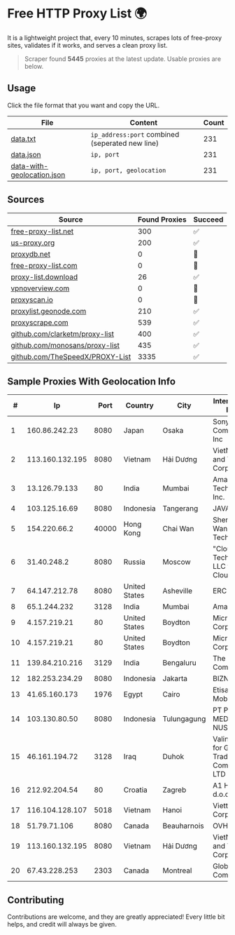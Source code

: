 
# Free HTTP Proxy List 🌍

It is a lightweight project that, every 10 minutes, scrapes lots of free-proxy sites, validates if it works, and serves a clean proxy list.


> Scraper found **5445** proxies at the latest update. Usable proxies are below.

## Usage

Click the file format that you want and copy the URL.


|File|Content|Count|
|----|-------|-----|
|[data.txt](https://raw.githubusercontent.com/themiralay/Proxy-List-World/master/data.txt)|`ip_address:port` combined (seperated new line)|231|
|[data.json](https://raw.githubusercontent.com/themiralay/Proxy-List-World/master/data.json)|`ip, port`|231|
|[data-with-geolocation.json](https://raw.githubusercontent.com/themiralay/Proxy-List-World/master/data-with-geolocation.json)|`ip, port, geolocation`|231|

## Sources

|Source|Found Proxies|Succeed|
|------|-------------|-------|
|[free-proxy-list.net](https://free-proxy-list.net)|300|✅|
|[us-proxy.org](https://www.us-proxy.org)|200|✅|
|[proxydb.net](http://proxydb.net)|0|🚫|
|[free-proxy-list.com](https://free-proxy-list.com/?page=&port=&type%5B%5D=http&type%5B%5D=https&up_time=0&search=Search)|0|🚫|
|[proxy-list.download](https://www.proxy-list.download/HTTP)|26|✅|
|[vpnoverview.com](https://vpnoverview.com/privacy/anonymous-browsing/free-proxy-servers)|0|🚫|
|[proxyscan.io](https://www.proxyscan.io)|0|🚫|
|[proxylist.geonode.com](https://proxylist.geonode.com/api/proxy-list?limit=300&page=1&sort_by=lastChecked&sort_type=desc&protocols=http,https)|210|✅|
|[proxyscrape.com](https://api.proxyscrape.com/v2/?request=displayproxies&protocol=http&timeout=10000&country=all&ssl=all&anonymity=all)|539|✅|
|[github.com/clarketm/proxy-list](https://raw.githubusercontent.com/clarketm/proxy-list/master/proxy-list-raw.txt)|400|✅|
|[github.com/monosans/proxy-list](https://raw.githubusercontent.com/monosans/proxy-list/main/proxies/http.txt)|435|✅|
|[github.com/TheSpeedX/PROXY-List](https://raw.githubusercontent.com/TheSpeedX/PROXY-List/master/http.txt)|3335|✅|


## Sample Proxies With Geolocation Info

|#|Ip|Port|Country|City|Internet Service Provider|
|-|--|----|-------|----|-------------------------|
|1|160.86.242.23|8080|Japan|Osaka|Sony Network Communications Inc|
|2|113.160.132.195|8080|Vietnam|Hải Dương|VietNam Post and Telecom Corporation|
|3|13.126.79.133|80|India|Mumbai|Amazon Technologies Inc.|
|4|103.125.16.69|8080|Indonesia|Tangerang|JAVAMEDIA|
|5|154.220.66.2|40000|Hong Kong|Chai Wan|Shenzhen Wanghu Technology Co|
|6|31.40.248.2|8080|Russia|Moscow|"Cloud Technologies" LLC trading as Cloud.ru|
|7|64.147.212.78|8080|United States|Asheville|ERC Broadband|
|8|65.1.244.232|3128|India|Mumbai|Amazon.com|
|9|4.157.219.21|80|United States|Boydton|Microsoft Corporation|
|10|4.157.219.21|80|United States|Boydton|Microsoft Corporation|
|11|139.84.210.216|3129|India|Bengaluru|The Constant Company, LLC|
|12|182.253.234.29|8080|Indonesia|Jakarta|BIZNET|
|13|41.65.160.173|1976|Egypt|Cairo|Etisalat Misr Mobile BB|
|14|103.130.80.50|8080|Indonesia|Tulungagung|PT PRISMA MEDIA NUSANTARA|
|15|46.161.194.72|3128|Iraq|Duhok|Valin Company for General Trading and Communication LTD|
|16|212.92.204.54|80|Croatia|Zagreb|A1 Hrvatska d.o.o|
|17|116.104.128.107|5018|Vietnam|Hanoi|Viettel Corporation|
|18|51.79.71.106|8080|Canada|Beauharnois|OVH SAS|
|19|113.160.132.195|8080|Vietnam|Hải Dương|VietNam Post and Telecom Corporation|
|20|67.43.228.253|2303|Canada|Montreal|GloboTech Communications|



## Contributing

Contributions are welcome, and they are greatly appreciated! Every
little bit helps, and credit will always be given.

